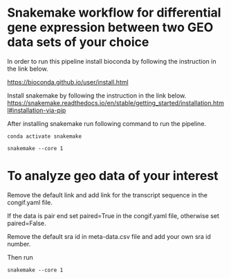 # Snakemake workflow for differential gene expression between two GEO data sets of your choice

In order to run this pipeline install bioconda by following the instruction in the link below.

https://bioconda.github.io/user/install.html

Install snakemake by following the instruction in the link below.
https://snakemake.readthedocs.io/en/stable/getting_started/installation.html#installation-via-pip

After installing snakemake run following command to run the pipeline. 

```conda activate snakemake```

```snakemake --core 1```

# To analyze geo data of your interest
Remove the default link and add link for the transcript sequence in the congif.yaml file.

If the data is pair end set paired=True in the congif.yaml file, otherwise set paired=False. 

Remove the default sra id in meta-data.csv file and add your own sra id number.

Then run

```snakemake --core 1```
